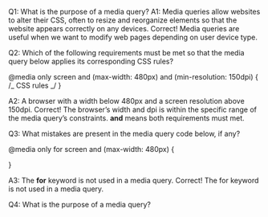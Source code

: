 Q1: What is the purpose of a media query?
A1: Media queries allow websites to alter their CSS, often to resize and reorganize elements so that the website appears correctly on any devices.
Correct! Media queries are useful when we want to modify web pages depending on user device type.

Q2: Which of the following requirements must be met so that the media query below applies its corresponding CSS rules?

@media only screen and (max-width: 480px) and (min-resolution: 150dpi) {
/_ CSS rules _/
}

A2: A browser with a width below 480px and a screen resolution above 150dpi.
Correct! The browser’s width and dpi is within the specific range of the media query’s constraints. **and** means both requirements must met.

Q3: What mistakes are present in the media query code below, if any?

@media only for screen and (max-width: 480px) {

}

A3: The **for** keyword is not used in a media query.
Correct! The for keyword is not used in a media query.

Q4: What is the purpose of a media query?

